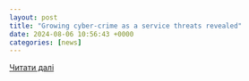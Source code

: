 ```yaml
---
layout: post
title: "Growing cyber-crime as a service threats revealed"
date: 2024-08-06 10:56:43 +0000
categories: [news]
---
```


[Читати далі](https://www.digit.fyi/growing-cyber-crime-as-a-service-threats-revealed/)
